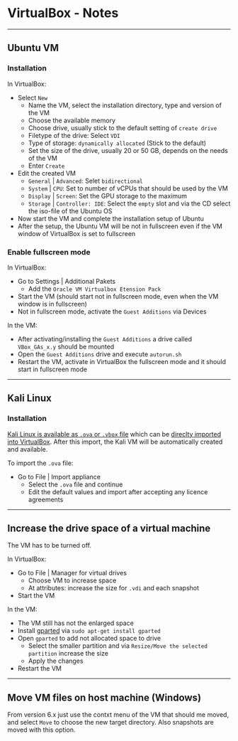 # VirtualBox - Notes

---
## Ubuntu VM
### Installation
In VirtualBox:
- Select `New`
  - Name the VM, select the installation directory, type and version of the VM
  - Choose the available memory
  - Choose drive, usually stick to the default setting of `create drive`
  - Filetype of the drive: Select `VDI`
  - Type of storage: `dynamically allocated` (Stick to the default)
  - Set the size of the drive, usually 20 or 50 GB, depends on the needs of the VM
  - Enter `Create`
- Edit the created VM
  - `General` | `Advanced`: Selet `bidirectional`
  - `System` | `CPU`: Set to number of vCPUs that should be used by the VM
  - `Display` | `Screen`: Set the GPU storage to the maximum
  - `Storage` | `Controller: IDE`: Select the `empty` slot and via the CD select the iso-file of the Ubuntu OS
- Now start the VM and complete the installation setup of Ubuntu
- After the setup, the Ubuntu VM will be not in fullscreen even if the VM window of VirtualBox is set to fullscreen

### Enable fullscreen mode
In VirtualBox:
- Go to Settings | Additional Pakets 
  - Add the `Oracle VM Virtualbox Etension Pack`
- Start the VM (should start not in fullscreen mode, even when the VM window is in fullscreen)
- Not in fullscreen mode, activate the `Guest Additions` via Devices

In the VM:
- After activating/installing the `Guest Additions` a drive called `VBox_GAs_x.y` should be mounted
- Open the `Guest Additions` drive and execute `autorun.sh`
- Restart the VM, activate in VirtualBox the fullscreen mode and it should start in fullscreen mode

---
## Kali Linux
### Installation
[Kali Linux is available as `.ova` or `.vbox` file](https://www.kali.org/get-kali/#kali-virtual-machines) which can be [direclty imported into VirtualBox](https://www.kali.org/docs/virtualization/import-premade-virtualbox/). 
After this import, the Kali VM will be automatically created and available. 

To import the `.ova` file:
- Go to File | Import appliance
  - Select the `.ova` file and continue
  - Edit the default values and import after accepting any licence agreements

---
## Increase the drive space of a virtual machine
The VM has to be turned off. 

In VirtualBox:
- Go to File | Manager for virtual drives
  - Choose VM to increase space
  - At attributes: increase the size for `.vdi` and each snapshot
- Start the VM

In the VM:
- The VM still has not the enlarged space
- Install [gparted](https://wiki.ubuntuusers.de/GParted/) via `sudo apt-get install gparted`
- Open `gparted` to add not allocated space to drive
  - Select the smaller partition and via `Resize/Move the selected partition` increase the size
  - Apply the changes
- Restart the VM

---
## Move VM files on host machine (Windows)
From version 6.x just use the contxt menu of the VM that should me moved, and select `Move` to choose the new target directory. 
Also snapshots are moved with this option. 
